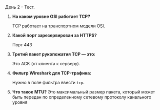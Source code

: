 День 2 – Тест. 

1.  **На каком уровне OSI работает TCP?**

    TCP работает на транспортном модели OSI.

2.  **Какой порт зарезервирован за HTTPS?**

    Порт 443

3.  **Третий пакет рукопожатия TCP — это:**

    Это ACK (от клиента к серверу).

4.  **Фильтр Wireshark для TCP-трафика:**

    Нужно в поле фильтра ввести `tcp`.

5.  **Что такое MTU?**
    Это максимальный размер пакета, который может быть передан по определенному сетевому протоколу канального уровня